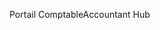 <span data-ttu-id="a7949-101">Portail Comptable</span><span class="sxs-lookup"><span data-stu-id="a7949-101">Accountant Hub</span></span>
